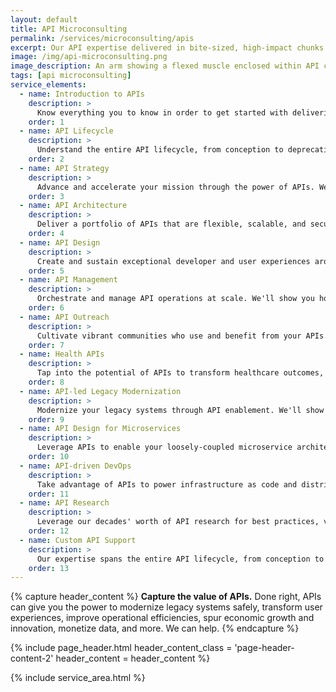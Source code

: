 ```yaml
---
layout: default
title: API Microconsulting
permalink: /services/microconsulting/apis
excerpt: Our API expertise delivered in bite-sized, high-impact chunks.
image: /img/api-microconsulting.png
image_description: An arm showing a flexed muscle enclosed within API computing symbols.
tags: [api microconsulting]
service_elements:
  - name: Introduction to APIs
    description: >
      Know everything you to know in order to get started with delivering mission-centric APIs. We'll guide you through all the key areas, including API strategy, user-centric API design, API design principles, and the rest of the API lifecycle.
    order: 1
  - name: API Lifecycle
    description: >
      Understand the entire API lifecycle, from conception to deprecation. We'll guide you through all the key stops such as strategy, design, testing, deployment, virtualization, security, management, integration, and more that are required to scale the delivery and operation of APIs across your organization.
    order: 2
  - name: API Strategy
    description: >
      Advance and accelerate your mission through the power of APIs. We'll guide you the process of determining which APIs to build or evolve using our data analysis, customer journey mapping, strategic prioritization, and roadmapping techniques, as well as deciding whether and how to monetize.
    order: 3
  - name: API Architecture
    description: >
      Deliver a portfolio of APIs that are flexible, scalable, and secure. We'll show you how to establish an API architecture framework and management team for consistently crafting APIs, whether they are REST, GraphQL, Microservices, or even gRPC, across all of your API development teams.
    order: 4
  - name: API Design
    description: >
      Create and sustain exceptional developer and user experiences around your API. We'll show you how to achieve this by embracing the principles of effective API design, including learnability, evolvability, discoverability, platform independence, and more.
    order: 5
  - name: API Management
    description: >
      Orchestrate and manage API operations at scale. We'll show you how to achieve this by leveraging API management tools such as Apigee, Layer 7, and Mashery for creating, publishing, maintaining, monitoring, controlling, and securing your APIs.
    order: 6
  - name: API Outreach
    description: >
      Cultivate vibrant communities who use and benefit from your APIs. We'll guide you through all the steps required to develop and execute a successful API outreach program, such as developing a communications strategy, creating developer-friendly documentation and a developer portal, and much more.
    order: 7
  - name: Health APIs
    description: >
      Tap into the potential of APIs to transform healthcare outcomes, including the quality and cost of care, patient experience, and innovation. We'll show you how to achieve this by leveraging APIs to liberate healthcare data for use by patients, providers, researchers, and developers.
    order: 8
  - name: API-led Legacy Modernization
    description: >
      Modernize your legacy systems through API enablement. We'll show you how to unlock data from systems (system APIs), compose data into processes (process APIs), and deliver an experience (experience APIs).
    order: 9
  - name: API Design for Microservices
    description: >
      Leverage APIs to enable your loosely-coupled microservice architectures. We'll show you how to design every microservice in your architecture to communicate with each other via APIs, as well as how to govern these APIs across all your microservices.
    order: 10
  - name: API-driven DevOps
    description: >
      Take advantage of APIs to power infrastructure as code and distributed architectures. We'll show you how to achieve this by leveraging APIs exposed by popular CI tools, as well as how to test and integrate your own APIs in a CI/CD workflow.
    order: 11
  - name: API Research
    description: >
      Leverage our decades' worth of API research for best practices, vendor options, trends, and validation. We'll give you the insight and credibility you need to confidently decide what makes most sense for your situation.
    order: 12
  - name: Custom API Support
    description: >
      Our expertise spans the entire API lifecycle, from conception to deprecation. We're happy to offer a tailored approach to meet your specific API needs.
    order: 13
---
```


{% capture header_content %}
  <strong>Capture the value of APIs.</strong> Done right, APIs can give you the power to modernize legacy systems safely, transform user experiences, improve operational efficiencies, spur economic growth and innovation, monetize data, and more. We can help.
{% endcapture %}

{% include page_header.html
  header_content_class = 'page-header-content-2'
  header_content = header_content
%}

{% include service_area.html %}
